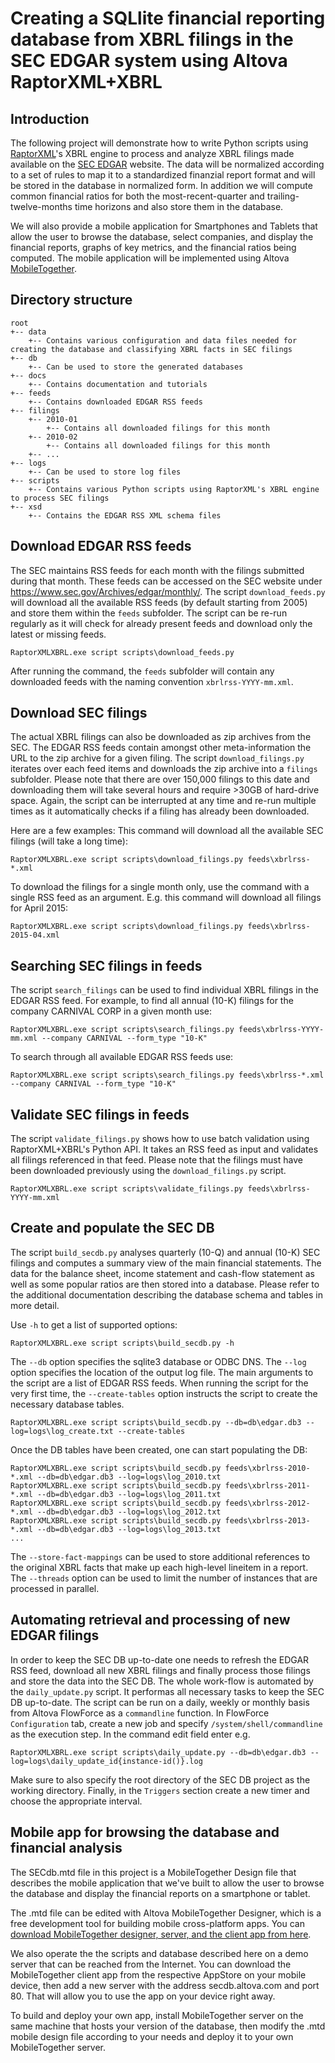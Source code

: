 Creating a SQLlite financial reporting database from XBRL filings in the SEC EDGAR system using Altova RaptorXML+XBRL
=====================================================================================================================

Introduction
------------

The following project will demonstrate how to write Python scripts using [RaptorXML](http://www.altova.com/raptorxml.html)'s XBRL engine to process and analyze XBRL filings made available on the [SEC EDGAR](http://www.sec.gov/edgar.shtml) website. The data will be normalized according to a set of rules to map it to a standardized finanzial report format and will be stored in the database in normalized form. In addition we will compute common financial ratios for both the most-recent-quarter and trailing-twelve-months time horizons and also store them in the database.

We will also provide a mobile application for Smartphones and Tablets that allow the user to browse the database, select companies, and display the financial reports, graphs of key metrics, and the financial ratios being computed. The mobile application will be implemented using Altova [MobileTogether](http://www.altova.com/mobiletogether.html).

Directory structure
-------------------
```
root
+-- data
    +-- Contains various configuration and data files needed for creating the database and classifying XBRL facts in SEC filings
+-- db
    +-- Can be used to store the generated databases
+-- docs
    +-- Contains documentation and tutorials
+-- feeds
    +-- Contains downloaded EDGAR RSS feeds
+-- filings
    +-- 2010-01
        +-- Contains all downloaded filings for this month
    +-- 2010-02
        +-- Contains all downloaded filings for this month
	+-- ...
+-- logs
    +-- Can be used to store log files
+-- scripts
    +-- Contains various Python scripts using RaptorXML's XBRL engine to process SEC filings
+-- xsd
    +-- Contains the EDGAR RSS XML schema files
```
Download EDGAR RSS feeds
------------------------

The SEC maintains RSS feeds for each month with the filings submitted during that month. These feeds can be accessed on the SEC website under https://www.sec.gov/Archives/edgar/monthly/.
The script `download_feeds.py` will download all the available RSS feeds (by default starting from 2005) and store them within the `feeds` subfolder.
The script can be re-run regularly as it will check for already present feeds and download only the latest or missing feeds.

	RaptorXMLXBRL.exe script scripts\download_feeds.py

After running the command, the `feeds` subfolder will contain any downloaded feeds with the naming convention `xbrlrss-YYYY-mm.xml`.

Download SEC filings
--------------------

The actual XBRL filings can also be downloaded as zip archives from the SEC. The EDGAR RSS feeds contain amongst other meta-information the URL to the zip archive for a given filing. The script `download_filings.py` iterates over each feed items and downloads the zip archive into a `filings` subfolder. Please note that there are over 150,000 filings to this date and downloading them will take several hours and require >30GB of hard-drive space. Again, the script can be interrupted at any time and re-run multiple times as it automatically checks if a filing has already been downloaded.

Here are a few examples: This command will download all the available SEC filings (will take a long time):

	RaptorXMLXBRL.exe script scripts\download_filings.py feeds\xbrlrss-*.xml

To download the filings for a single month only, use the command with a single RSS feed as an argument. E.g. this command will download all filings for April 2015:

	RaptorXMLXBRL.exe script scripts\download_filings.py feeds\xbrlrss-2015-04.xml

Searching SEC filings in feeds
------------------------------

The script `search_filings` can be used to find individual XBRL filings in the EDGAR RSS feed. For example, to find all annual (10-K) filings for the company CARNIVAL CORP in a given month use:

	RaptorXMLXBRL.exe script scripts\search_filings.py feeds\xbrlrss-YYYY-mm.xml --company CARNIVAL --form_type "10-K"

To search through all available EDGAR RSS feeds use:

	RaptorXMLXBRL.exe script scripts\search_filings.py feeds\xbrlrss-*.xml --company CARNIVAL --form_type "10-K"

Validate SEC filings in feeds
-----------------------------

The script `validate_filings.py` shows how to use batch validation using RaptorXML+XBRL's Python API. It takes an RSS feed as input and validates all filings referenced in that feed. Please note that the filings must have been downloaded previously using the `download_filings.py` script.

	RaptorXMLXBRL.exe script scripts\validate_filings.py feeds\xbrlrss-YYYY-mm.xml

Create and populate the SEC DB
------------------------------

The script `build_secdb.py` analyses quarterly (10-Q) and annual (10-K) SEC filings and computes a summary view of the main financial statements. The data for the balance sheet, income statement and cash-flow statement as well as some popular ratios are then stored into a database. Please refer to the additional documentation describing the database schema and tables in more detail.

Use `-h` to get a list of supported options:

	RaptorXMLXBRL.exe script scripts\build_secdb.py -h

The `--db` option specifies the sqlite3 database or ODBC DNS. The `--log` option specifies the location of the output log file. The main arguments to the script are a list of EDGAR RSS feeds. When running the script for the very first time, the `--create-tables` option instructs the script to create the necessary database tables.

	RaptorXMLXBRL.exe script scripts\build_secdb.py --db=db\edgar.db3 --log=logs\log_create.txt --create-tables

Once the DB tables have been created, one can start populating the DB:

	RaptorXMLXBRL.exe script scripts\build_secdb.py feeds\xbrlrss-2010-*.xml --db=db\edgar.db3 --log=logs\log_2010.txt
	RaptorXMLXBRL.exe script scripts\build_secdb.py feeds\xbrlrss-2011-*.xml --db=db\edgar.db3 --log=logs\log_2011.txt
	RaptorXMLXBRL.exe script scripts\build_secdb.py feeds\xbrlrss-2012-*.xml --db=db\edgar.db3 --log=logs\log_2012.txt
	RaptorXMLXBRL.exe script scripts\build_secdb.py feeds\xbrlrss-2013-*.xml --db=db\edgar.db3 --log=logs\log_2013.txt
	...

The `--store-fact-mappings` can be used to store additional references to the original XBRL facts that make up each high-level lineitem in a report. The `--threads` option can be used to limit the number of instances that are processed in parallel.

Automating retrieval and processing of new EDGAR filings
--------------------------------------------------------

In order to keep the SEC DB up-to-date one needs to refresh the EDGAR RSS feed, download all new XBRL filings and finally process those filings and store the data into the SEC DB. The whole work-flow is automated by the `daily_update.py` script. It performas all necessary tasks to keep the SEC DB up-to-date. The script can be run on a daily, weekly or monthly basis from Altova FlowForce as a `commandline` function. In FlowForce `Configuration` tab, create a new job and specify `/system/shell/commandline` as the execution step. In the command edit field enter e.g.

	RaptorXMLXBRL.exe script scripts\daily_update.py --db=db\edgar.db3 --log=logs\daily_update_id{instance-id()}.log

Make sure to also specify the root directory of the SEC DB project as the working directory. Finally, in the `Triggers` section create a new timer and choose the appropriate interval.

Mobile app for browsing the database and financial analysis
-----------------------------------------------------------

The SECdb.mtd file in this project is a MobileTogether Design file that describes the mobile application that we've built to allow the user to browse the database and display the financial reports on a smartphone or tablet. 

The .mtd file can be edited with Altova MobileTogether Designer, which is a free development tool for building mobile cross-platform apps. You can [download MobileTogether designer, server, and the client app from here](http://www.altova.com/download/mobiletogether.html). 

We also operate the the scripts and database described here on a demo server that can be reached from the Internet. You can download the MobileTogether client app from the respective AppStore on your mobile device, then add a new server with the address secdb.altova.com and port 80. That will allow you to use the app on your device right away.

To build and deploy your own app, install MobileTogether server on the same machine that hosts your version of the database, then modify the .mtd mobile design file according to your needs and deploy it to your own MobileTogether server.
